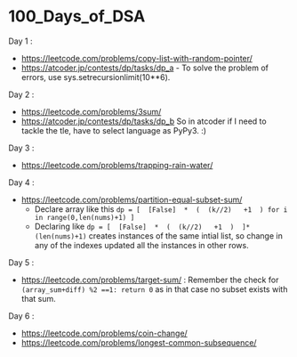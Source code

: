 # 100_Days_of_DSA

Day 1 :
- https://leetcode.com/problems/copy-list-with-random-pointer/
- https://atcoder.jp/contests/dp/tasks/dp_a  - To solve the problem of errors, use sys.setrecursionlimit(10**6).

Day 2 :
- https://leetcode.com/problems/3sum/
- https://atcoder.jp/contests/dp/tasks/dp_b So in atcoder if I need to tackle the tle, have to select language as PyPy3. :)

Day 3 :
- https://leetcode.com/problems/trapping-rain-water/

Day 4 :
- https://leetcode.com/problems/partition-equal-subset-sum/
  - Declare array like this ```dp = [  [False]  *  (  (k//2)   +1  ) for i in range(0,len(nums)+1) ]```
  - Declaring like ```dp = [  [False]  *  (  (k//2)   +1  )  ]*(len(nums)+1)``` creates instances of the same intial list, so change in any of the indexes updated all the instances in other rows.

Day 5 :
- https://leetcode.com/problems/target-sum/ : Remember the check for ```(array_sum+diff) %2 ==1: return 0``` as in that case no subset exists with that sum.

Day 6 :
- https://leetcode.com/problems/coin-change/
- https://leetcode.com/problems/longest-common-subsequence/
       

